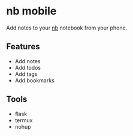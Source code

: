 # nb mobile

Add notes to your [nb](https://github.com/xwmx/nb) notebook from your phone. 

## Features

- Add notes
- Add todos
- Add tags
- Add bookmarks

## Tools

- flask
- termux
- nohup
